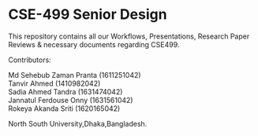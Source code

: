 # CSE-499 Senior Design

This repository contains all our Workflows, Presentations, Research Paper Reviews & necessary documents regarding CSE499. 

Contributors:

Md Sehebub Zaman Pranta (1611251042)  
Tanvir Ahmed (1410982042)  
Sadia Ahmed Tandra (1631474042)  
Jannatul Ferdouse Onny (1631561042)  
Rokeya Akanda Sriti (1620165042)  
  
North South University,Dhaka,Bangladesh.
